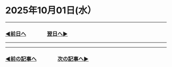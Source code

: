# 2025年10月01日(水）

---

### [◀️前日へ](https://github.com/yuasys/chatty-journal/blob/main/2025/09/2025-09-30.md)&emsp;&emsp;&emsp;&emsp;[翌日へ▶️](https://github.com/yuasys/chatty-journal/blob/main/2025/10/2025-10-02.md)

---

---

### [◀️前の記事へ](https://github.com/yuasys/chatty-journal/blob/main/2025/09/2025-09-29.md)&emsp;&emsp;&emsp;&emsp;[次の記事へ▶️](https://github.com/yuasys/chatty-journal/blob/main/2025/10/2025-10-01.md)
